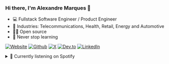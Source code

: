 ### Hi there, I'm Alexandre Marques 👋

- 💻 Fullstack Software Engineer / Product Engineer
- 🔭 Industries: Telecommunications, Health, Retail, Energy and Automotive
- 🧑‍💻 Open source
- 🌱 Never stop learning

[![Website][website-shield]][author-website]
[![Github][github-shield]][author-github]
[![X][x-shield]][author-x]
[![Dev.to][devdotto-shield]][author-devdotto]
[![LinkedIn][linkedin-shield]][author-linkedin]



<details>
  <summary>🎵 Currently listening on Spotify</summary> 
  <img alt="playing now" src="https://spotify-now-playing-svg.vercel.app/api" width="460" height="60">
</details>

[website-shield]: https://img.shields.io/badge/website-F3F6F2?style=for-the-badge&logo=About.me&logoColor=black
[github-shield]: https://img.shields.io/badge/GitHub-100000?style=for-the-badge&logo=github&logoColor=white
[linkedin-shield]: https://img.shields.io/badge/LinkedIn-0077B5?style=for-the-badge&logo=linkedin&logoColor=white
[x-shield]: https://img.shields.io/badge/X-000?style=for-the-badge&logo=x
[devdotto-shield]: https://img.shields.io/badge/dev.to-0A0A0A?style=for-the-badge&logo=devdotto&logoColor=white

[author-linkedin]:https://links.alexandremarques.io/linkedin
[author-github]:https://links.alexandremarques.io/github
[author-x]: https://links.alexandremarques.io/twitter
[author-devdotto]: https://links.alexandremarques.io/dev-to
[author-website]: https://alexandremarques.io
